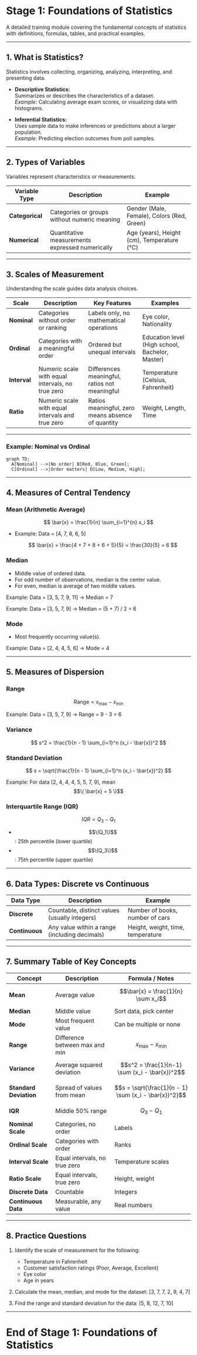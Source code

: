 
# Stage 1: Foundations of Statistics

A detailed training module covering the fundamental concepts of statistics with definitions, formulas, tables, and practical examples.

---

## 1. What is Statistics?

Statistics involves collecting, organizing, analyzing, interpreting, and presenting data.

- **Descriptive Statistics:**  
  Summarizes or describes the characteristics of a dataset.  
  *Example:* Calculating average exam scores, or visualizing data with histograms.

- **Inferential Statistics:**  
  Uses sample data to make inferences or predictions about a larger population.  
  *Example:* Predicting election outcomes from poll samples.

---

## 2. Types of Variables

Variables represent characteristics or measurements.

| Variable Type  | Description                              | Example                   |
|----------------|------------------------------------------|---------------------------|
| **Categorical**  | Categories or groups without numeric meaning | Gender (Male, Female), Colors (Red, Green) |
| **Numerical**    | Quantitative measurements expressed numerically | Age (years), Height (cm), Temperature (°C) |

---

## 3. Scales of Measurement

Understanding the scale guides data analysis choices.

| Scale     | Description                                  | Key Features                              | Examples                     |
|-----------|----------------------------------------------|--------------------------------------------|------------------------------|
| **Nominal** | Categories without order or ranking          | Labels only, no mathematical operations     | Eye color, Nationality       |
| **Ordinal** | Categories with a meaningful order           | Ordered but unequal intervals                | Education level (High school, Bachelor, Master) |
| **Interval**| Numeric scale with equal intervals, no true zero | Differences meaningful, ratios not meaningful | Temperature (Celsius, Fahrenheit) |
| **Ratio**  | Numeric scale with equal intervals and true zero | Ratios meaningful, zero means absence of quantity | Weight, Length, Time         |

---

### Example: Nominal vs Ordinal

```mermaid
graph TD;
  A[Nominal] -->|No order| B[Red, Blue, Green];
  C[Ordinal] -->|Order matters| D[Low, Medium, High];
```

---

## 4. Measures of Central Tendency

### Mean (Arithmetic Average)

$$
\bar{x} = \frac{1}{n} \sum_{i=1}^{n} x_i
$$

- Example: Data = [4, 7, 8, 6, 5]

 
  $$
  \bar{x} = \frac{4 + 7 + 8 + 6 + 5}{5} = \frac{30}{5} = 6
  $$

### Median

- Middle value of ordered data.  
- For odd number of observations, median is the center value.  
- For even, median is average of two middle values.

Example: Data = [3, 5, 7, 9, 11] → Median = 7

Example: Data = [3, 5, 7, 9] → Median = (5 + 7) / 2 = 6

### Mode

- Most frequently occurring value(s).

Example: Data = [2, 4, 4, 5, 6] → Mode = 4

---

## 5. Measures of Dispersion

### Range

$$
\text{Range} = x_{\text{max}} - x_{\text{min}}
$$

Example: Data = [3, 5, 7, 9] → Range = 9 - 3 = 6

### Variance

$$
s^2 = \frac{1}{n - 1} \sum_{i=1}^n (x_i - \bar{x})^2
$$

### Standard Deviation

$$
s = \sqrt{\frac{1}{n - 1} \sum_{i=1}^n (x_i - \bar{x})^2}
$$

Example: For data [2, 4, 4, 4, 5, 5, 7, 9], mean $$\( \bar{x} = 5 \)$$

### Interquartile Range (IQR)

$$
IQR = Q_3 - Q_1
$$

- $$\(Q_1\)$$: 25th percentile (lower quartile)  
- $$\(Q_3\)$$: 75th percentile (upper quartile)

---

## 6. Data Types: Discrete vs Continuous

| Data Type  | Description                                      | Example                          |
|------------|--------------------------------------------------|----------------------------------|
| **Discrete**  | Countable, distinct values (usually integers)   | Number of books, number of cars  |
| **Continuous**| Any value within a range (including decimals)   | Height, weight, time, temperature |

---

## 7. Summary Table of Key Concepts

| Concept                  | Description                              | Formula / Notes                                  |
|--------------------------|------------------------------------------|--------------------------------------------------|
| **Mean**                 | Average value                            | $$\bar{x} = \frac{1}{n} \sum x_i$$             |
| **Median**               | Middle value                             | Sort data, pick center                           |
| **Mode**                 | Most frequent value                      | Can be multiple or none                          |
| **Range**                | Difference between max and min           | $$x_{\text{max}} - x_{\text{min}}$$             |
| **Variance**             | Average squared deviation                | $$s^2 = \frac{1}{n-1} \sum (x_i - \bar{x})^2$$ |
| **Standard Deviation**   | Spread of values from mean               | $$s = \sqrt{\frac{1}{n - 1} \sum (x_i - \bar{x})^2}$$ |
| **IQR**                  | Middle 50% range                         | $$Q_3 - Q_1$$                                  |
| **Nominal Scale**        | Categories, no order                     | Labels                                           |
| **Ordinal Scale**        | Categories with order                    | Ranks                                            |
| **Interval Scale**       | Equal intervals, no true zero            | Temperature scales                               |
| **Ratio Scale**          | Equal intervals, true zero               | Height, weight                                   |
| **Discrete Data**        | Countable                                | Integers                                         |
| **Continuous Data**      | Measurable, any value                    | Real numbers                                     |

---

## 8. Practice Questions

1. Identify the scale of measurement for the following:  
   - Temperature in Fahrenheit  
   - Customer satisfaction ratings (Poor, Average, Excellent)  
   - Eye color  
   - Age in years

2. Calculate the mean, median, and mode for the dataset: [3, 7, 7, 2, 9, 4, 7]

3. Find the range and standard deviation for the data: [5, 8, 12, 7, 10]

---

# End of Stage 1: Foundations of Statistics
